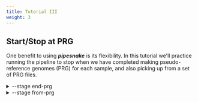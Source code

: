 ```yaml
---
title: Tutorial III
weight: 3
---
```



## Start/Stop at PRG

One benefit to using ***pipesnake*** is its flexibility. In this tutorial we'll practice running the pipeline to stop when we have completed making pseudo-reference genomes (PRG) for each sample, and also picking up from a set of PRG files. 

<details>
<summary>--stage end-prg</summary>

## --stage end-prg

Imagine we're collecting data for a project, but we don't yet have data for all the samples we hope to sequence. We can run ***pipesnake*** to generate fasta files of assembled data per sample, but stop short of the labor intensive steps of alignment and gene tree estimation. 

We can tell ***pipesnake*** to stop once we have generated the PRG files for each sample using the `--stage` flag and specifying `--stage end-prg`.

```
run ausarg/pipesnake -profile singularity --input data/ToyData_SampleInfo.csv --blat_db data/ToyData_SqCL_25Targets.fasta --stage end-prg --outdir ToyData_end-prg
```

Importantly your PRG files will be in the `make/` directory!

</details>

<details>
<summary>--stage from-prg</summary>

## --stage from-prg

Now imagine we've collected all our data, and want to include some from a previous project. We can run ***pipesnake*** on already assembled molecular data in the form of PRG files. This skips the slow steps of reassembling our data, but will carry us through alignment, gene tree estimation, and provide us a species tree. 

One important thing here is that our `--input` sample sheet is no longer valid. We need to create one that tells us the paths to the assembled fasta files. It needs to look like this:

| sample_id  | prg_file  |
| ---------  | -----  | 
| Sample1 | <PATH>/Sample1.fasta |
| Sample2 | <PATH>/Sample2.fasta |
| Sample3 | <PATH>/Sample3.fasta |
| Sample4 | <PATH>/Sample4.fasta | 

Luckily we have a premade version of this in `data/ToyData_SampleInfo_PRG.csv`. So let's just run the whole thing.

```
nextflow run ausarg/pipesnake -profile singularity --input data/ToyData_SampleInfo_PRG.csv --blat_db data/ToyData_SqCL_25Targets.fasta --stage from-prg --outdir ToyData_from-pr
```

However, if you need to generate one of these for a lot of files, there's a script available in `bin/generate_sample_info.py`. Note, to run properly your samples will need to have `PRG_` prefixed to their file names (e.g. PRG_Delma.fasta). 

```
./bin/generate_sample_info.py PRG_SampleInfo.csv from-prg --prg_dir <path_to_prgs>
```

As in other instances, this will output alignments (`mafft/`), gene trees (`raxml/`), and the species tree (`aster/`)

</details>
